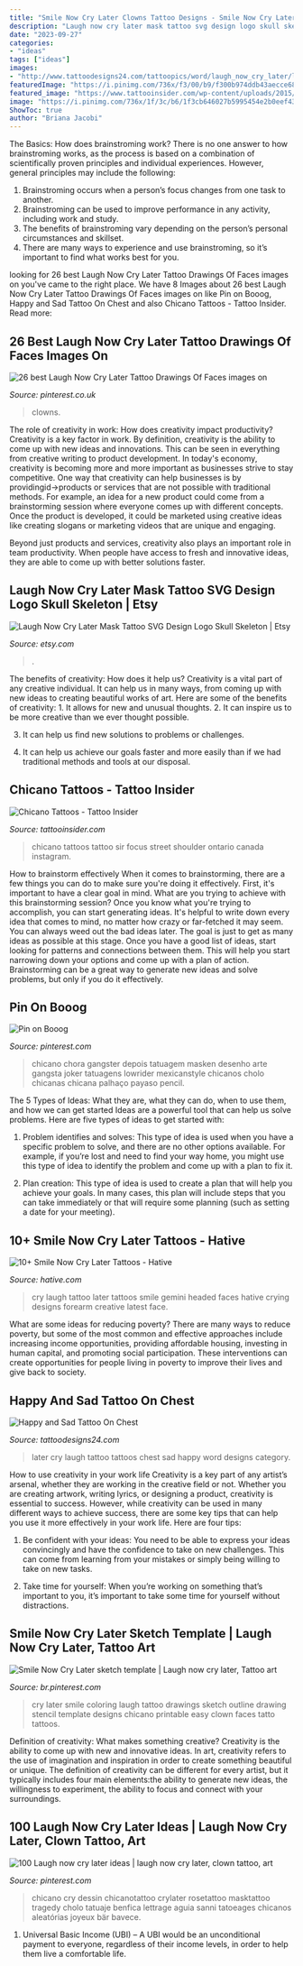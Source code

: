 ```yaml
---
title: "Smile Now Cry Later Clowns Tattoo Designs - Smile Now Cry Later Sketch Template"
description: "Laugh now cry later mask tattoo svg design logo skull skeleton"
date: "2023-09-27"
categories:
- "ideas"
tags: ["ideas"]
images:
- "http://www.tattoodesigns24.com/tattoopics/word/laugh_now_cry_later/laugh_now_cry_later_tattoo_10.jpg"
featuredImage: "https://i.pinimg.com/736x/f3/00/b9/f300b974ddb43aecce687abe510b09b3--clown-tattoo-mask-tattoo.jpg"
featured_image: "https://www.tattooinsider.com/wp-content/uploads/2015/04/Shoulder-Chicano-Tattoo-by-Sir-Focus.jpg"
image: "https://i.pinimg.com/736x/1f/3c/b6/1f3cb646027b5995454e2b0eef4327c3.jpg"
ShowToc: true
author: "Briana Jacobi"
---
```



The Basics: How does brainstroming work?
There is no one answer to how brainstroming works, as the process is based on a combination of scientifically proven principles and individual experiences. However, general principles may include the following:
1. Brainstroming occurs when a person’s focus changes from one task to another.
2. Brainstroming can be used to improve performance in any activity, including work and study.
3. The benefits of brainstroming vary depending on the person’s personal circumstances and skillset.
4. There are many ways to experience and use brainstroming, so it’s important to find what works best for you.

	

		
looking for 26 best Laugh Now Cry Later Tattoo Drawings Of Faces images on you've came to the right place. We have 8 Images about 26 best Laugh Now Cry Later Tattoo Drawings Of Faces images on like Pin on Booog, Happy and Sad Tattoo On Chest and also Chicano Tattoos - Tattoo Insider. Read more:
		
    
## 26 Best Laugh Now Cry Later Tattoo Drawings Of Faces Images On

<img loading=lazy src="https://i.pinimg.com/736x/f3/00/b9/f300b974ddb43aecce687abe510b09b3--clown-tattoo-mask-tattoo.jpg" onerror="this.onerror=null;this.src='https://tse4.mm.bing.net/th?id=OIP.Aga1bGyq323BFUXE5RPllwHaJ3&amp;pid=15.1';" alt="26 best Laugh Now Cry Later Tattoo Drawings Of Faces images on">

_Source: pinterest.co.uk_

>clowns. 

	

The role of creativity in work: How does creativity impact productivity?
Creativity is a key factor in work. By definition, creativity is the ability to come up with new ideas and innovations. This can be seen in everything from creative writing to product development. In today's economy, creativity is becoming more and more important as businesses strive to stay competitive.
One way that creativity can help businesses is by providingid→products or services that are not possible with traditional methods. For example, an idea for a new product could come from a brainstorming session where everyone comes up with different concepts. Once the product is developed, it could be marketed using creative ideas like creating slogans or marketing videos that are unique and engaging.

Beyond just products and services, creativity also plays an important role in team productivity. When people have access to fresh and innovative ideas, they are able to come up with better solutions faster.

    
## Laugh Now Cry Later Mask Tattoo SVG Design Logo Skull Skeleton | Etsy

<img loading=lazy src="https://i.etsystatic.com/26297560/r/il/ffcd88/2953553667/il_1140xN.2953553667_tg9r.jpg" onerror="this.onerror=null;this.src='https://tse1.mm.bing.net/th?id=OIP.Gb6MCCPgFHfMWLLGvUgEuwHaFs&amp;pid=15.1';" alt="Laugh Now Cry Later Mask Tattoo SVG Design Logo Skull Skeleton | Etsy">

_Source: etsy.com_

>. 

	

The benefits of creativity: How does it help us?
Creativity is a vital part of any creative individual. It can help us in many ways, from coming up with new ideas to creating beautiful works of art. Here are some of the benefits of creativity: 1. It allows for new and unusual thoughts.
2. It can inspire us to be more creative than we ever thought possible.

3. It can help us find new solutions to problems or challenges.

4. It can help us achieve our goals faster and more easily than if we had traditional methods and tools at our disposal.

    
## Chicano Tattoos - Tattoo Insider

<img loading=lazy src="https://www.tattooinsider.com/wp-content/uploads/2015/04/Shoulder-Chicano-Tattoo-by-Sir-Focus.jpg" onerror="this.onerror=null;this.src='https://tse4.mm.bing.net/th?id=OIP.QJlQieCDjPwwkJ2J8C7LDgHaHa&amp;pid=15.1';" alt="Chicano Tattoos - Tattoo Insider">

_Source: tattooinsider.com_

>chicano tattoos tattoo sir focus street shoulder ontario canada instagram. 

	

How to brainstorm effectively
When it comes to brainstorming, there are a few things you can do to make sure you're doing it effectively. First, it's important to have a clear goal in mind. What are you trying to achieve with this brainstorming session? Once you know what you're trying to accomplish, you can start generating ideas. It's helpful to write down every idea that comes to mind, no matter how crazy or far-fetched it may seem. You can always weed out the bad ideas later. The goal is just to get as many ideas as possible at this stage. Once you have a good list of ideas, start looking for patterns and connections between them. This will help you start narrowing down your options and come up with a plan of action. Brainstorming can be a great way to generate new ideas and solve problems, but only if you do it effectively.

    
## Pin On Booog

<img loading=lazy src="https://i.pinimg.com/736x/1f/3c/b6/1f3cb646027b5995454e2b0eef4327c3.jpg" onerror="this.onerror=null;this.src='https://tse3.mm.bing.net/th?id=OIP.yubK12ZTtzBmxa6Gpo_9sQHaJK&amp;pid=15.1';" alt="Pin on Booog">

_Source: pinterest.com_

>chicano chora gangster depois tatuagem masken desenho arte gangsta joker tatuagens lowrider mexicanstyle chicanos cholo chicanas chicana palhaço payaso pencil. 

	

The 5 Types of Ideas: What they are, what they can do, when to use them, and how we can get started
Ideas are a powerful tool that can help us solve problems. Here are five types of ideas to get started with:
1. Problem identifies and solves: This type of idea is used when you have a specific problem to solve, and there are no other options available. For example, if you’re lost and need to find your way home, you might use this type of idea to identify the problem and come up with a plan to fix it.

2. Plan creation: This type of idea is used to create a plan that will help you achieve your goals. In many cases, this plan will include steps that you can take immediately or that will require some planning (such as setting a date for your meeting).


    
## 10+ Smile Now Cry Later Tattoos - Hative

<img loading=lazy src="http://hative.com/wp-content/uploads/2014/04/smile-now-cry-later/11-two-headed-girls.jpg" onerror="this.onerror=null;this.src='https://tse4.mm.bing.net/th?id=OIP.GpVSpUiCjGjoy54SYHfTNgHaLF&amp;pid=15.1';" alt="10+ Smile Now Cry Later Tattoos - Hative">

_Source: hative.com_

>cry laugh tattoo later tattoos smile gemini headed faces hative crying designs forearm creative latest face. 

	

What are some ideas for reducing poverty?
There are many ways to reduce poverty, but some of the most common and effective approaches include increasing income opportunities, providing affordable housing, investing in human capital, and promoting social participation. These interventions can create opportunities for people living in poverty to improve their lives and give back to society.

    
## Happy And Sad Tattoo On Chest

<img loading=lazy src="http://www.tattoodesigns24.com/tattoopics/word/laugh_now_cry_later/laugh_now_cry_later_tattoo_10.jpg" onerror="this.onerror=null;this.src='https://tse1.mm.bing.net/th?id=OIP.tz3OxluRDJM_z2GGp6ZevgHaFj&amp;pid=15.1';" alt="Happy and Sad Tattoo On Chest">

_Source: tattoodesigns24.com_

>later cry laugh tattoo tattoos chest sad happy word designs category. 

	

How to use creativity in your work life
Creativity is a key part of any artist’s arsenal, whether they are working in the creative field or not. Whether you are creating artwork, writing lyrics, or designing a product, creativity is essential to success. However, while creativity can be used in many different ways to achieve success, there are some key tips that can help you use it more effectively in your work life. Here are four tips:
1. Be confident with your ideas: You need to be able to express your ideas convincingly and have the confidence to take on new challenges. This can come from learning from your mistakes or simply being willing to take on new tasks.

2. Take time for yourself: When you’re working on something that’s important to you, it’s important to take some time for yourself without distractions.

    
## Smile Now Cry Later Sketch Template | Laugh Now Cry Later, Tattoo Art

<img loading=lazy src="https://i.pinimg.com/736x/77/3d/72/773d72e01040e58091ea28e663047d00--templates-sketches.jpg" onerror="this.onerror=null;this.src='https://tse4.mm.bing.net/th?id=OIP.eE9VZiBztQnu1yjaueLY4gAAAA&amp;pid=15.1';" alt="Smile Now Cry Later sketch template | Laugh now cry later, Tattoo art">

_Source: br.pinterest.com_

>cry later smile coloring laugh tattoo drawings sketch outline drawing stencil template designs chicano printable easy clown faces tatto tattoos. 

	

Definition of creativity: What makes something creative?
Creativity is the ability to come up with new and innovative ideas. In art, creativity refers to the use of imagination and inspiration in order to create something beautiful or unique. The definition of creativity can be different for every artist, but it typically includes four main elements:the ability to generate new ideas, the willingness to experiment, the ability to focus and connect with your surroundings.

    
## 100 Laugh Now Cry Later Ideas | Laugh Now Cry Later, Clown Tattoo, Art

<img loading=lazy src="https://i.pinimg.com/474x/53/f0/62/53f062b0fd45e08bc8207899c86d8cfb.jpg" onerror="this.onerror=null;this.src='https://tse1.mm.bing.net/th?id=OIP.MPHMiX-cvgPTKvh0EmDBoAAAAA&amp;pid=15.1';" alt="100 Laugh now cry later ideas | laugh now cry later, clown tattoo, art">

_Source: pinterest.com_

>chicano cry dessin chicanotattoo crylater rosetattoo masktattoo tragedy cholo tatuaje benfica lettrage aguia sanni tatoeages chicanos aleatórias joyeux bär bavece. 

	

1. Universal Basic Income (UBI) – A UBI would be an unconditional payment to everyone, regardless of their income levels, in order to help them live a comfortable life.

